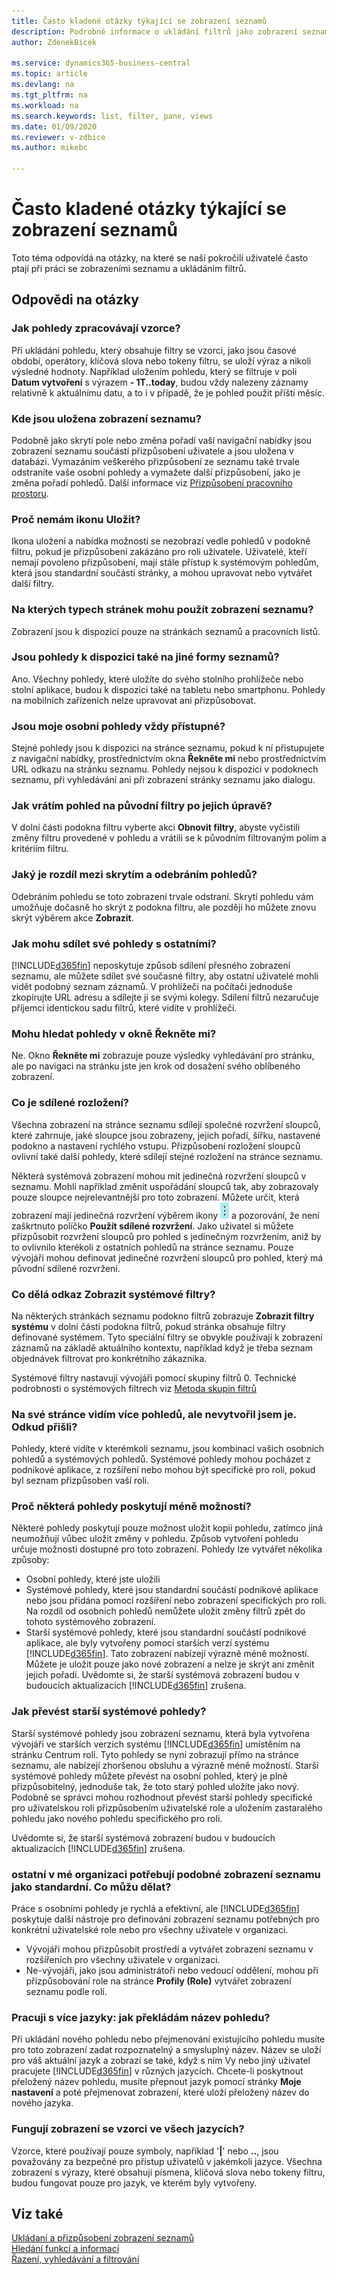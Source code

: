 ```yaml
---
title: Často kladené otázky týkající se zobrazení seznamů
description: Podrobné informace o ukládání filtrů jako zobrazení seznamu.
author: ZdenekBicek

ms.service: dynamics365-business-central
ms.topic: article
ms.devlang: na
ms.tgt_pltfrm: na
ms.workload: na
ms.search.keywords: list, filter, pane, views
ms.date: 01/09/2020
ms.reviewer: v-zdbice
ms.author: mikebc

---
```

# Často kladené otázky týkající se zobrazení seznamů

Toto téma odpovídá na otázky, na které se naši pokročilí uživatelé často ptají při práci se zobrazeními seznamu a ukládáním filtrů.  

## Odpovědi na otázky

### Jak pohledy zpracovávají vzorce?

Při ukládání pohledu, který obsahuje filtry se vzorci, jako jsou časové období, operátory, klíčová slova nebo tokeny filtru, se uloží výraz a nikoli výsledné hodnoty. Například uložením pohledu, který se filtruje v poli **Datum vytvoření** s výrazem **- 1T..today**, budou vždy nalezeny záznamy relativně k aktuálnímu datu, a to i v případě, že je pohled použit příští měsíc.

### Kde jsou uložena zobrazení seznamu?

Podobně jako skrytí pole nebo změna pořadí vaší navigační nabídky jsou zobrazení seznamu součástí přizpůsobení uživatele a jsou uložena v databázi. Vymazáním veškerého přizpůsobení ze seznamu také trvale odstraníte vaše osobní pohledy a vymažete další přizpůsobení, jako je změna pořadí pohledů. Další informace viz [Přizpůsobení pracovního prostoru](ui-personalization-user.md).

### Proč nemám ikonu Uložit?

Ikona uložení a nabídka možností se nezobrazí vedle pohledů v podokně filtru, pokud je přizpůsobení zakázáno pro roli uživatele. Uživatelé, kteří nemají povoleno přizpůsobení, mají stále přístup k systémovým pohledům, která jsou standardní součástí stránky, a mohou upravovat nebo vytvářet další filtry.

### Na kterých typech stránek mohu použít zobrazení seznamu?

Zobrazení jsou k dispozici pouze na stránkách seznamů a pracovních listů.

### Jsou pohledy k dispozici také na jiné formy seznamů?

Ano. Všechny pohledy, které uložíte do svého stolního prohlížeče nebo stolní aplikace, budou k dispozici také na tabletu nebo smartphonu. Pohledy na mobilních zařízeních nelze upravovat ani přizpůsobovat.

### Jsou moje osobní pohledy vždy přístupné?

Stejné pohledy jsou k dispozici na stránce seznamu, pokud k ní přistupujete z navigační nabídky, prostřednictvím okna **Řekněte mi** nebo prostřednictvím URL odkazu na stránku seznamu. Pohledy nejsou k dispozici v podoknech seznamu, při vyhledávání ani při zobrazení stránky seznamu jako dialogu.

### Jak vrátím pohled na původní filtry po jejich úpravě?

V dolní části podokna filtru vyberte akci **Obnovit filtry**, abyste vyčistili změny filtru provedené v pohledu a vrátili se k původním filtrovaným polím a kritériím filtru.

### Jaký je rozdíl mezi skrytím a odebráním pohledů?

Odebráním pohledu se toto zobrazení trvale odstraní. Skrytí pohledu vám umožňuje dočasně ho skrýt z podokna filtru, ale později ho můžete znovu skrýt výběrem akce **Zobrazit**.

### Jak mohu sdílet své pohledy s ostatními?

[!INCLUDE[d365fin](includes/d365fin_md.md)] neposkytuje způsob sdílení přesného zobrazení seznamu, ale můžete sdílet své současné filtry, aby ostatní uživatelé mohli vidět podobný seznam záznamů. V prohlížeči na počítači jednoduše zkopírujte URL adresu a sdílejte ji se svými kolegy. Sdílení filtrů nezaručuje příjemci identickou sadu filtrů, které vidíte v prohlížeči.

### Mohu hledat pohledy v okně Řekněte mi?

Ne. Okno **Řekněte mi** zobrazuje pouze výsledky vyhledávání pro stránku, ale po navigaci na stránku jste jen krok od dosažení svého oblíbeného zobrazení.

### Co je sdílené rozložení?

Všechna zobrazení na stránce seznamu sdílejí společné rozvržení sloupců, které zahrnuje, jaké sloupce jsou zobrazeny, jejich pořadí, šířku, nastavené podokno a nastavení rychlého vstupu. Přizpůsobení rozložení sloupců ovlivní také další pohledy, které sdílejí stejné rozložení na stránce seznamu.

Některá systémová zobrazení mohou mít jedinečná rozvržení sloupců v seznamu. Mohli například změnit uspořádání sloupců tak, aby zobrazovaly pouze sloupce nejrelevantnější pro toto zobrazení. Můžete určit, která zobrazení mají jedinečná rozvržení výběrem ikony ![Show more options](media/show-more-options-icon.png "Zobrazit více možností") a pozorování, že není zaškrtnuto políčko **Použít sdílené rozvržení**. Jako uživatel si můžete přizpůsobit rozvržení sloupců pro pohled s jedinečným rozvržením, aniž by to ovlivnilo kterékoli z ostatních pohledů na stránce seznamu. Pouze vývojáři mohou definovat jedinečné rozvržení sloupců pro pohled, který má původní sdílené rozvržení.

### Co dělá odkaz Zobrazit systémové filtry?

Na některých stránkách seznamu podokno filtrů zobrazuje **Zobrazit filtry systému** v dolní části podokna filtrů, pokud stránka obsahuje filtry definované systémem. Tyto speciální filtry se obvykle používají k zobrazení záznamů na základě aktuálního kontextu, například když je třeba seznam objednávek filtrovat pro konkrétního zákazníka.

Systémové filtry nastavují vývojáři pomocí skupiny filtrů 0. Technické podrobnosti o systémových filtrech viz [Metoda skupin filtrů](/dynamics365/business-central/dev-itpro/developer/methods-auto/record/record-filtergroup-method)

### Na své stránce vidím více pohledů, ale nevytvořil jsem je. Odkud přišli?

Pohledy, které vidíte v kterémkoli seznamu, jsou kombinací vašich osobních pohledů a systémových pohledů. Systémové pohledy mohou pocházet z podnikové aplikace, z rozšíření nebo mohou být specifické pro roli, pokud byl seznam přizpůsoben vaší roli.

### Proč některá pohledy poskytují méně možností?

Některé pohledy poskytují pouze možnost uložit kopii pohledu, zatímco jiná neumožňují vůbec uložit změny v pohledu. Způsob vytvoření pohledu určuje možnosti dostupné pro toto zobrazení. Pohledy lze vytvářet několika způsoby:

- Osobní pohledy, které jste uložili
- Systémové pohledy, které jsou standardní součástí podnikové aplikace nebo jsou přidána pomocí rozšíření nebo zobrazení specifických pro roli. Na rozdíl od osobních pohledů nemůžete uložit změny filtrů zpět do tohoto systémového zobrazení.
- Starší systémové pohledy, které jsou standardní součástí podnikové aplikace, ale byly vytvořeny pomocí starších verzí systému [!INCLUDE[d365fin](includes/d365fin_md.md)]. Tato zobrazení nabízejí výrazně méně možností. Můžete je uložit pouze jako nové zobrazení a nelze je skrýt ani změnit jejich pořadí. Uvědomte si, že starší systémová zobrazení budou v budoucích aktualizacích [!INCLUDE[d365fin](includes/d365fin_md.md)] zrušena.

### Jak převést starší systémové pohledy?

Starší systémové pohledy jsou zobrazení seznamu, která byla vytvořena vývojáři ve starších verzích systému  [!INCLUDE[d365fin](includes/d365fin_md.md)] umístěním na stránku Centrum rolí. Tyto pohledy se nyní zobrazují přímo na stránce seznamu, ale nabízejí zhoršenou obsluhu a výrazně méně možností. Starší systémové pohledy můžete převést na osobní pohled, který je plně přizpůsobitelný, jednoduše tak, že toto starý pohled uložíte jako nový. Podobně se správci mohou rozhodnout převést starší pohledy specifické pro uživatelskou roli přizpůsobením uživatelské role a uložením zastaralého pohledu jako nového pohledu specifického pro roli.

Uvědomte si, že starší systémová zobrazení budou v budoucích aktualizacích [!INCLUDE[d365fin](includes/d365fin_md.md)] zrušena.

### ostatní v mé organizaci potřebují podobné zobrazení seznamu jako standardní. Co můžu dělat?

Práce s osobními pohledy je rychlá a efektivní, ale [!INCLUDE[d365fin](includes/d365fin_md.md)] poskytuje další nástroje pro definování zobrazení seznamu potřebných pro konkrétní uživatelské role nebo pro všechny uživatele v organizaci.

- Vývojáři mohou přizpůsobit prostředí a vytvářet zobrazení seznamu v rozšířeních pro všechny uživatele v organizaci.
- Ne-vývojáři, jako jsou administrátoři nebo vedoucí oddělení, mohou při přizpůsobování role na stránce **Profily (Role)** vytvářet zobrazení seznamu podle rolí.

### Pracuji s více jazyky: jak překládám název pohledu?

Při ukládání nového pohledu nebo přejmenování existujícího pohledu musíte pro toto zobrazení zadat rozpoznatelný a smysluplný název. Název se uloží pro váš aktuální jazyk a zobrazí se také, když s ním Vy nebo jiný uživatel pracujete [!INCLUDE[d365fin](includes/d365fin_md.md)] v různých jazycích. Chcete-li poskytnout přeložený název pohledu, musíte přepnout jazyk pomocí stránky **Moje nastavení** a poté přejmenovat zobrazení, které uloží přeložený název do nového jazyka.

### Fungují zobrazení se vzorci ve všech jazycích?

Vzorce, které používají pouze symboly, například '**|**' nebo **..**, jsou považovány za bezpečné pro přístup uživatelů v jakémkoli jazyce. Všechna zobrazení s výrazy, které obsahují písmena, klíčová slova nebo tokeny filtru, budou fungovat pouze pro jazyk, ve kterém byly vytvořeny.

## Viz také

[Ukládaní a přizpůsobení zobrazení seznamů](ui-views.md)  
[Hledání funkcí a informací](ui-search.md)  
[Řazení, vyhledávání a filtrování](ui-enter-criteria-filters.md)  
